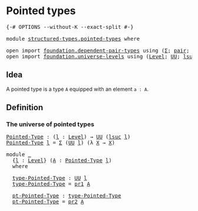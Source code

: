 # Pointed types

<pre class="Agda"><a id="26" class="Symbol">{-#</a> <a id="30" class="Keyword">OPTIONS</a> <a id="38" class="Pragma">--without-K</a> <a id="50" class="Pragma">--exact-split</a> <a id="64" class="Symbol">#-}</a>

<a id="69" class="Keyword">module</a> <a id="76" href="structured-types.pointed-types.html" class="Module">structured-types.pointed-types</a> <a id="107" class="Keyword">where</a>

<a id="114" class="Keyword">open</a> <a id="119" class="Keyword">import</a> <a id="126" href="foundation.dependent-pair-types.html" class="Module">foundation.dependent-pair-types</a> <a id="158" class="Keyword">using</a> <a id="164" class="Symbol">(</a><a id="165" href="foundation-core.dependent-pair-types.html#502" class="Record">Σ</a><a id="166" class="Symbol">;</a> <a id="168" href="foundation-core.dependent-pair-types.html#575" class="InductiveConstructor">pair</a><a id="172" class="Symbol">;</a> <a id="174" href="foundation-core.dependent-pair-types.html#592" class="Field">pr1</a><a id="177" class="Symbol">;</a> <a id="179" href="foundation-core.dependent-pair-types.html#604" class="Field">pr2</a><a id="182" class="Symbol">)</a>
<a id="184" class="Keyword">open</a> <a id="189" class="Keyword">import</a> <a id="196" href="foundation.universe-levels.html" class="Module">foundation.universe-levels</a> <a id="223" class="Keyword">using</a> <a id="229" class="Symbol">(</a><a id="230" href="Agda.Primitive.html#597" class="Postulate">Level</a><a id="235" class="Symbol">;</a> <a id="237" href="foundation-core.universe-levels.html#222" class="Primitive">UU</a><a id="239" class="Symbol">;</a> <a id="241" href="Agda.Primitive.html#780" class="Primitive">lsuc</a><a id="245" class="Symbol">)</a>
</pre>
## Idea

A pointed type is a type `A` equipped with an element `a : A`.

## Definition

### The universe of pointed types

<pre class="Agda"><a id="Pointed-Type"></a><a id="383" href="structured-types.pointed-types.html#383" class="Function">Pointed-Type</a> <a id="396" class="Symbol">:</a> <a id="398" class="Symbol">(</a><a id="399" href="structured-types.pointed-types.html#399" class="Bound">l</a> <a id="401" class="Symbol">:</a> <a id="403" href="Agda.Primitive.html#597" class="Postulate">Level</a><a id="408" class="Symbol">)</a> <a id="410" class="Symbol">→</a> <a id="412" href="foundation-core.universe-levels.html#222" class="Primitive">UU</a> <a id="415" class="Symbol">(</a><a id="416" href="Agda.Primitive.html#780" class="Primitive">lsuc</a> <a id="421" href="structured-types.pointed-types.html#399" class="Bound">l</a><a id="422" class="Symbol">)</a>
<a id="424" href="structured-types.pointed-types.html#383" class="Function">Pointed-Type</a> <a id="437" href="structured-types.pointed-types.html#437" class="Bound">l</a> <a id="439" class="Symbol">=</a> <a id="441" href="foundation-core.dependent-pair-types.html#502" class="Record">Σ</a> <a id="443" class="Symbol">(</a><a id="444" href="foundation-core.universe-levels.html#222" class="Primitive">UU</a> <a id="447" href="structured-types.pointed-types.html#437" class="Bound">l</a><a id="448" class="Symbol">)</a> <a id="450" class="Symbol">(λ</a> <a id="453" href="structured-types.pointed-types.html#453" class="Bound">X</a> <a id="455" class="Symbol">→</a> <a id="457" href="structured-types.pointed-types.html#453" class="Bound">X</a><a id="458" class="Symbol">)</a>

<a id="461" class="Keyword">module</a> <a id="468" href="structured-types.pointed-types.html#468" class="Module">_</a>
  <a id="472" class="Symbol">{</a><a id="473" href="structured-types.pointed-types.html#473" class="Bound">l</a> <a id="475" class="Symbol">:</a> <a id="477" href="Agda.Primitive.html#597" class="Postulate">Level</a><a id="482" class="Symbol">}</a> <a id="484" class="Symbol">(</a><a id="485" href="structured-types.pointed-types.html#485" class="Bound">A</a> <a id="487" class="Symbol">:</a> <a id="489" href="structured-types.pointed-types.html#383" class="Function">Pointed-Type</a> <a id="502" href="structured-types.pointed-types.html#473" class="Bound">l</a><a id="503" class="Symbol">)</a>
  <a id="507" class="Keyword">where</a>
  
  <a id="518" href="structured-types.pointed-types.html#518" class="Function">type-Pointed-Type</a> <a id="536" class="Symbol">:</a> <a id="538" href="foundation-core.universe-levels.html#222" class="Primitive">UU</a> <a id="541" href="structured-types.pointed-types.html#473" class="Bound">l</a>
  <a id="545" href="structured-types.pointed-types.html#518" class="Function">type-Pointed-Type</a> <a id="563" class="Symbol">=</a> <a id="565" href="foundation-core.dependent-pair-types.html#592" class="Field">pr1</a> <a id="569" href="structured-types.pointed-types.html#485" class="Bound">A</a>
  
  <a id="576" href="structured-types.pointed-types.html#576" class="Function">pt-Pointed-Type</a> <a id="592" class="Symbol">:</a> <a id="594" href="structured-types.pointed-types.html#518" class="Function">type-Pointed-Type</a>
  <a id="614" href="structured-types.pointed-types.html#576" class="Function">pt-Pointed-Type</a> <a id="630" class="Symbol">=</a> <a id="632" href="foundation-core.dependent-pair-types.html#604" class="Field">pr2</a> <a id="636" href="structured-types.pointed-types.html#485" class="Bound">A</a>
</pre>